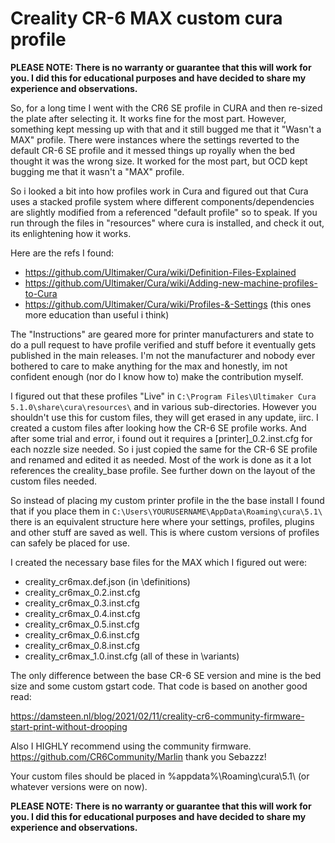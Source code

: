 # Creality CR-6 MAX custom cura profile

**PLEASE NOTE: There is no warranty or guarantee that this will work for you. I did this for educational purposes and have decided to share my experience and observations.**

So, for a long time I went with the CR6 SE profile in CURA and then re-sized the plate after selecting it. 
It works fine for the most  part. However, something kept messing up with that and it still bugged me that it "Wasn't a MAX" profile. There were instances where the settings reverted to the default CR-6 SE profile and it messed things up royally when the bed thought it was the wrong size. It worked for the most part, but OCD kept bugging me that it wasn't a "MAX" profile. 

So i looked a bit into how profiles work in Cura and figured out that Cura uses a stacked profile system where different components/dependencies are slightly modified from a referenced "default profile" so to speak. If you run through the files in "resources" where cura is installed, and check it out, its enlightening how it works.

Here are the refs I found:

- https://github.com/Ultimaker/Cura/wiki/Definition-Files-Explained
- https://github.com/Ultimaker/Cura/wiki/Adding-new-machine-profiles-to-Cura
- https://github.com/Ultimaker/Cura/wiki/Profiles-&-Settings (this ones more education than useful i think)

The "Instructions" are geared more for printer manufacturers and state to do a pull request to have profile verified and stuff before it eventually gets published in the main releases. I'm not the manufacturer and nobody ever bothered to care to make anything for the max and honestly, im not confident enough (nor do I know how to) make the contribution myself.

I figured out that these profiles "Live" in `C:\Program Files\Ultimaker Cura 5.1.0\share\cura\resources\` and in various sub-directories. However you shouldn't use this for custom files, they will get erased in any update, iirc. 
I created a custom files after looking how the CR-6 SE profile works. And after some trial and error, i found out it requires a [printer]_0.2.inst.cfg for each nozzle size needed. So i just copied the same for the CR-6 SE profile and renamed and edited it as needed. Most of the work is done as it a lot references the creality_base profile. See further down on the layout of the custom files needed.

So instead of placing my custom printer profile in the the base install I found that if you place them in `C:\Users\YOURUSERNAME\AppData\Roaming\cura\5.1\` there is an equivalent structure here where your settings, profiles, plugins and other stuff are saved as well. This is where custom versions of profiles can safely be placed for use.

I created the necessary base files for the MAX which I figured out were:

- creality_cr6max.def.json (in \definitions\)
- creality_cr6max_0.2.inst.cfg
- creality_cr6max_0.3.inst.cfg
- creality_cr6max_0.4.inst.cfg
- creality_cr6max_0.5.inst.cfg
- creality_cr6max_0.6.inst.cfg
- creality_cr6max_0.8.inst.cfg
- creality_cr6max_1.0.inst.cfg
(all of these in \variants\)

The only difference between the base CR-6 SE version and mine is the bed size and some custom gstart code. That code is based on another good read: 

https://damsteen.nl/blog/2021/02/11/creality-cr6-community-firmware-start-print-without-drooping

Also I HIGHLY recommend using the community firmware. https://github.com/CR6Community/Marlin
thank you Sebazzz!

Your custom files should be placed in %appdata%\Roaming\cura\5.1\ (or whatever versions were on now). 

**PLEASE NOTE: There is no warranty or guarantee that this will work for you. I did this for educational purposes and have decided to share my experience and observations.**
